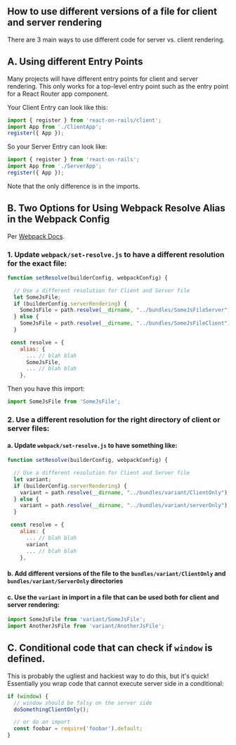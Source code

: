 ## How to use different versions of a file for client and server rendering

There are 3 main ways to use different code for server vs. client rendering.

## A. Using different Entry Points

Many projects will have different entry points for client and server rendering. This only works for a top-level entry point such as the entry point for a React Router app component.

Your Client Entry can look like this:

```js
import { register } from 'react-on-rails/client';
import App from './ClientApp';
register({ App });
```

So your Server Entry can look like:

```js
import { register } from 'react-on-rails';
import App from './ServerApp';
register({ App });
```

Note that the only difference is in the imports.

## B. Two Options for Using Webpack Resolve Alias in the Webpack Config

Per [Webpack Docs](https://webpack.js.org/configuration/resolve/#resolve-alias).

### 1. Update `webpack/set-resolve.js` to have a different resolution for the exact file:

```js
function setResolve(builderConfig, webpackConfig) {

  // Use a different resolution for Client and Server file
  let SomeJsFile;
  if (builderConfig.serverRendering) {
    SomeJsFile = path.resolve(__dirname, "../bundles/SomeJsFileServer");
  } else {
    SomeJsFile = path.resolve(__dirname, "../bundles/SomeJsFileClient");
  }

 const resolve = {
    alias: {
      ... // blah blah
      SomeJsFile,
      ... // blah blah
    },
```

Then you have this import:

```js
import SomeJsFile from 'SomeJsFile';
```

### 2. Use a different resolution for the right directory of client or server files:

#### a. Update `webpack/set-resolve.js` to have something like:

```js
function setResolve(builderConfig, webpackConfig) {

  // Use a different resolution for Client and Server file
  let variant;
  if (builderConfig.serverRendering) {
    variant = path.resolve(__dirname, "../bundles/variant/ClientOnly");
  } else {
    variant = path.resolve(__dirname, "../bundles/variant/serverOnly");
  }

 const resolve = {
    alias: {
      ... // blah blah
      variant
      ... // blah blah
    },
```

#### b. Add different versions of the file to the `bundles/variant/ClientOnly` and `bundles/variant/ServerOnly` directories

#### c. Use the `variant` in import in a file that can be used both for client and server rendering:

```js
import SomeJsFile from 'variant/SomeJsFile';
import AnotherJsFile from 'variant/AnotherJsFile';
```

## C. Conditional code that can check if `window` is defined.

This is probably the ugliest and hackiest way to do this, but it's quick! Essentially you wrap code that cannot execute server side in a conditional:

```js
if (window) {
  // window should be falsy on the server side
  doSomethingClientOnly();

  // or do an import
  const foobar = require('foobar').default;
}
```
